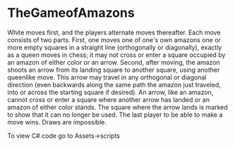 # TheGameofAmazons

White moves first, and the players alternate moves thereafter. Each move consists of two parts. 
First, one moves one of one's own amazons one or more empty squares in a straight line (orthogonally or diagonally), exactly as a queen moves in chess;
it may not cross or enter a square occupied by an amazon of either color or an arrow. Second, after moving, the amazon shoots an arrow from its landing 
square to another square, using another queenlike move. This arrow may travel in any orthogonal or diagonal direction (even backwards along the same path the
amazon just traveled, into or across the starting square if desired). An arrow, like an amazon, cannot cross or enter a square where another arrow has landed 
or an amazon of either color stands. The square where the arrow lands is marked to show that it can no longer be used. The last player to be able to make a 
move wins. Draws are impossible.

To view C# code go to Assets->scripts
